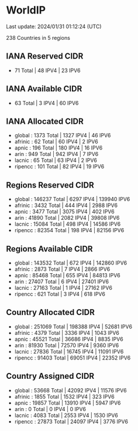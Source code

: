 # WorldIP

Last update: 2024/01/31 01:12:24 (UTC)

238 Countries in 5 regions

## IANA Reserved CIDR

- 71 Total | 48 IPV4 | 23 IPV6

## IANA Available CIDR

- 63 Total | 3 IPV4 | 60 IPV6

## IANA Allocated CIDR

- global : 1373 Total | 1327 IPV4 | 46 IPV6
- afrinic : 62 Total | 60 IPV4 | 2 IPV6
- apnic : 196 Total | 180 IPV4 | 16 IPV6
- arin : 949 Total | 942 IPV4 | 7 IPV6
- lacnic : 65 Total | 63 IPV4 | 2 IPV6
- ripencc : 101 Total | 82 IPV4 | 19 IPV6

## Regions Reserved CIDR

- global : 146237 Total | 6297 IPV4 | 139940 IPV6
- afrinic : 3432 Total | 444 IPV4 | 2988 IPV6
- apnic : 3477 Total | 3075 IPV4 | 402 IPV6
- arin : 41890 Total | 2082 IPV4 | 39808 IPV6
- lacnic : 15084 Total | 498 IPV4 | 14586 IPV6
- ripencc : 82354 Total | 198 IPV4 | 82156 IPV6

## Regions Available CIDR

- global : 143532 Total | 672 IPV4 | 142860 IPV6
- afrinic : 2873 Total | 7 IPV4 | 2866 IPV6
- apnic : 85468 Total | 655 IPV4 | 84813 IPV6
- arin : 27407 Total | 6 IPV4 | 27401 IPV6
- lacnic : 27163 Total | 1 IPV4 | 27162 IPV6
- ripencc : 621 Total | 3 IPV4 | 618 IPV6

## Country Allocated CIDR

- global : 251069 Total | 198388 IPV4 | 52681 IPV6
- afrinic : 4379 Total | 3336 IPV4 | 1043 IPV6
- apnic : 45521 Total | 36686 IPV4 | 8835 IPV6
- arin : 81930 Total | 72570 IPV4 | 9360 IPV6
- lacnic : 27836 Total | 16745 IPV4 | 11091 IPV6
- ripencc : 91403 Total | 69051 IPV4 | 22352 IPV6

## Country Assigned CIDR

- global : 53668 Total | 42092 IPV4 | 11576 IPV6
- afrinic : 1855 Total | 1532 IPV4 | 323 IPV6
- apnic : 19857 Total | 13910 IPV4 | 5947 IPV6
- arin : 0 Total | 0 IPV4 | 0 IPV6
- lacnic : 4083 Total | 2553 IPV4 | 1530 IPV6
- ripencc : 27873 Total | 24097 IPV4 | 3776 IPV6
